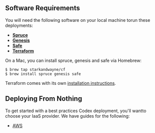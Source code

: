 ## Software Requirements

You will need the following software on your local machine torun these deployments:
- **[Spruce][spruce]**
- **[Genesis][genesis]**
- **[Safe][safe]**
- **[Terraform][terraform]**

On a Mac, you can install spruce, genesis and safe via Homebrew:

```
$ brew tap starkandwayne/cf
$ brew install spruce genesis safe
```

Terraform comes with its own [installation instructions][tf-inst].

## Deploying From Nothing

To get started with a best practices Codex deployment, you'll wantto choose your IaaS provider. We have guides for the following:

- [AWS](part1/aws.md)

[spruce]: https://github.com/geofffranks/spruce
[genesis]: https://github.com/starkandwayne/genesis
[safe]: https://github.com/starkandwayne/safe
[terraform]: https://www.terraform.io
[tf-inst]: https://www.terraform.io/intro/getting-started/install.html

